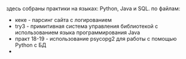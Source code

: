 здесь собраны практики на языках: Python, Java и SQL.
по файлам: 
*  кеке - парсинг сайта с логированием
*  try3 - примитивная система управления библиотекой с использованием языка программирования Java
*  практ 18-19 - использование psycopg2 для работы с помощью Python с БД
*  
